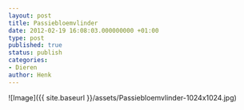 ```yaml
---
layout: post
title: Passiebloemvlinder
date: 2012-02-19 16:08:03.000000000 +01:00
type: post
published: true
status: publish
categories:
- Dieren
author: Henk
---
```

![Image]({{ site.baseurl }}/assets/Passiebloemvlinder-1024x1024.jpg)
